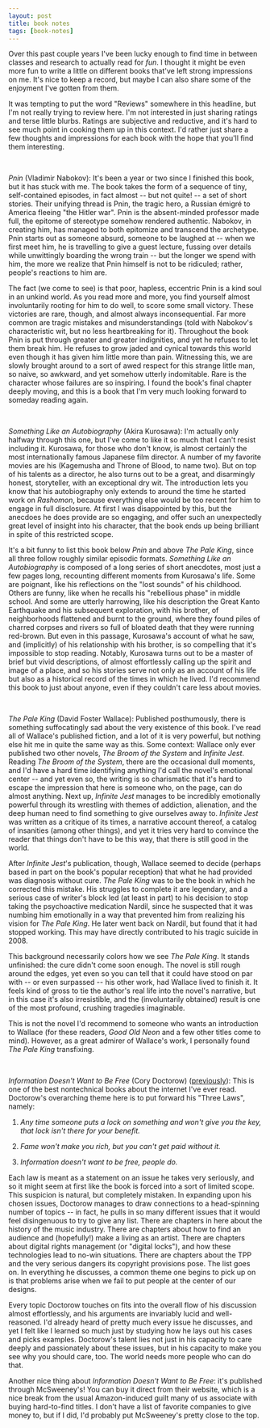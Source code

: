 ```yaml
---
layout: post
title: book notes
tags: [book-notes]
---
```


Over this past couple years I've been lucky enough to find time in between classes and research to actually read for _fun_. I thought it might be even more fun to write a little on different books that've left strong impressions on me. It's nice to keep a record, but maybe I can also share some of the enjoyment I've gotten from them.

It was tempting to put the word "Reviews" somewhere in this headline, but I'm not really trying to review here. I'm not interested in just sharing ratings and terse little blurbs. Ratings are subjective and reductive, and it's hard to see much point in cooking them up in this context. I'd rather just share a few thoughts and impressions for each book with the hope that you'll find them interesting.

<br/>

_Pnin_ (Vladimir Nabokov): It's been a year or two since I finished this book, but it has stuck with me. The book takes the form of a sequence of tiny, self-contained episodes, in fact almost -- but not quite! -- a set of short stories. Their unifying thread is Pnin, the tragic hero, a Russian émigré to America fleeing "the Hitler war". Pnin is the absent-minded professor made full, the epitome of stereotype somehow rendered authentic. Nabokov, in creating him, has managed to both epitomize and transcend the archetype. Pnin starts out as someone absurd, someone to be laughed at -- when we first meet him, he is travelling to give a guest lecture, fussing over details while unwittingly boarding the wrong train -- but the longer we spend with him, the more we realize that Pnin himself is not to be ridiculed; rather, people's reactions to him are.

The fact (we come to see) is that poor, hapless, eccentric Pnin is a kind soul in an unkind world. As you read more and more, you find yourself almost involuntarily rooting for him to do well, to score some small victory. These victories are rare, though, and almost always inconsequential. Far more common are tragic mistakes and misunderstandings (told with Nabokov's characteristic wit, but no less heartbreaking for it). Throughout the book Pnin is put through greater and greater indignities, and yet he refuses to let them break him. He refuses to grow jaded and cynical towards this world even though it has given him little more than pain. Witnessing this, we are slowly brought around to a sort of awed respect for this strange little man, so naive, so awkward, and yet somehow utterly indomitable. Rare is the character whose failures are so inspiring. I found the book's final chapter deeply moving, and this is a book that I'm very much looking forward to someday reading again.

<br />

_Something Like an Autobiography_ (Akira  Kurosawa): I'm actually only halfway through this one, but I've come to like it so much that I can't resist including it. Kurosawa, for those who don't know, is almost certainly the most internationally famous Japanese film director. A number of my favorite movies are his (Kagemusha and Throne of Blood, to name two). But on top of his talents as a director, he also turns out to be a great, and disarmingly honest, storyteller, with an exceptional dry wit. The introduction lets you know that his autobiography only extends to around the time he started work on _Rashomon_, because everything else would be too recent for him to engage in full disclosure. At first I was disappointed by this, but the anecdoes he does provide are so engaging, and offer such an unexpectedly great level of insight into his character, that the book ends up being brilliant in spite of this restricted scope.

It's a bit funny to list this book below _Pnin_ and above _The Pale King_, since all three follow roughly similar episodic formats. _Something Like an Autobiography_ is composed of a long series of short anecdotes, most just a few pages long, recounting different moments from Kurosawa's life. Some are poignant, like his reflections on the "lost sounds" of his childhood. Others are funny, like when he recalls his "rebellious phase" in middle school. And some are utterly harrowing, like his description the Great Kanto Earthquake and his subsequent exploration, with his brother, of neighborhoods flattened and burnt to the ground, where they found piles of charred corpses and rivers so full of bloated death that they were running red-brown. But even in this passage, Kurosawa's account of what he saw, and (implicitly) of his relationship with his brother, is so compelling that it's impossible to stop reading. Notably, Kurosawa turns out to be a master of brief but vivid descriptions, of almost effortlessly calling up the spirit and image of a place, and so his stories serve not only as an account of his life but also as a historical record of the times in which he lived. I'd recommend this book to just about anyone, even if they couldn't care less about movies.

<br />

_The Pale King_ (David Foster Wallace): Published posthumously, there is something suffocatingly sad about the very existence of this book. I've read all of Wallace's published fiction, and a lot of it is very powerful, but nothing else hit me in quite the same way as this. Some context: Wallace only ever published two other novels, _The Broom of the System_ and _Infinite Jest_. Reading _The Broom of the System_, there are the occasional dull moments, and I'd have a hard time identifying anything I'd call the novel's emotional center -- and yet even so, the writing is so charismatic that it's hard to escape the impression that here is someone who, on the page, can do almost anything. Next up, _Infinite Jest_ manages to be incredibly emotionally powerful through its wrestling with themes of addiction, alienation, and the deep human need to find something to give ourselves away to. _Infinite Jest_ was written as a critique of its times, a narrative account thereof, a catalog of insanities (among other things), and yet it tries very hard to convince the reader that things don't have to be this way, that there is still good in the world.

After _Infinite Jest_'s publication, though, Wallace seemed to decide (perhaps based in part on the book's popular reception) that what he had provided was diagnosis without cure. _The Pale King_ was to be the book in which he corrected this mistake. His struggles to complete it are legendary, and a serious case of writer's block led (at least in part) to his decision to stop taking the psychoactive medication Nardil, since he suspected that it was numbing him emotionally in a way that prevented him from realizing his vision for _The Pale King_. He later went back on Nardil, but found that it had stopped working. This may have directly contributed to his tragic suicide in 2008.

This background necessarily colors how we see _The Pale King_. It stands unfinished: the cure didn't come soon enough. The novel is still rough around the edges, yet even so you can tell that it could have stood on par with -- or even surpassed -- his other work, had Wallace lived to finish it. It feels kind of gross to tie the author's real life into the novel's narrative, but in this case it's also irresistible, and the (involuntarily obtained) result is one of the most profound, crushing tragedies imaginable.

This is not the novel I'd recommend to someone who wants an introduction to Wallace (for these readers, _Good Old Neon_ and a few other titles come to mind). However, as a great admirer of Wallace's work, I personally found _The Pale King_ transfixing.

<br />

_Information Doesn't Want to Be Free_ (Cory Doctorow) ([previously](http://sohliloquies.blogspot.com/2016/02/you-cant-legislate-reality.html)): This is one of the best nontechnical books about  the internet I've ever read. Doctorow's overarching theme here is to put forward his "Three Laws", namely:

1. _Any time someone puts a lock on something and won't give you the key, that lock isn't there for your benefit._

2. _Fame won't make you rich, but you can't get paid without it._

3. _Information doesn't want to be free, people do._

Each law is meant as a statement on an issue he takes very seriously, and so it might seem at first like the book is forced into a sort of limited scope. This suspicion is natural, but completely mistaken. In expanding upon his chosen issues, Doctorow manages to draw connections to a head-spinning number of topics -- in fact, he pulls in so many different issues that it would feel disingenuous to try to give any list. There are chapters in here about the history of the music industry. There are chapters about how to find an audience and (hopefully!) make a living as an artist. There are chapters about digital rights management (or "digital locks"), and how these technologies lead to no-win situations. There are chapters about the TPP and the very serious dangers its copyright provisions pose. The list goes on. In everything he discusses, a common theme one begins to pick up on is that problems arise when we fail to put people at the center of our designs.

Every topic Doctorow touches on fits into the overall flow of his discussion almost effortlessly, and his arguments are invariably lucid and well-reasoned. I'd already heard of pretty much every issue he discusses, and yet I felt like I learned so much just by studying how he lays out his cases and picks examples. Doctorow's talent lies not just in his capacity to care deeply and passionately about these issues, but in his capacity to make you see why you should care, too. The world needs more people who can do that.

Another nice thing about _Information Doesn't Want to Be Free_: it's published through McSweeney's! You can buy it direct from their website, which is a nice break from the usual Amazon-induced guilt many of us associate with buying hard-to-find titles. I don't have a list of favorite companies to give money to, but if I did, I'd probably put McSweeney's pretty close to the top.
